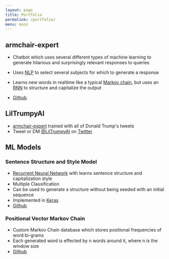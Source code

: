```yaml
---
layout: page
title: Portfolio
permalink: /portfolio/
menu: main
---
```

## armchair-expert
- Chatbot which uses several different types of machine learning to generate hilarious and surprisingly relevant responses to queries
- Uses [NLP][nlp] to select several subjects for which to generate a response
- Learns new words in realtime like a typical [Markov chain][markov-chain], but uses an [RNN][rnn] to structure and capitalize the output

- [Github][armchair-expert]
## LilTrumpyAI
- [armchair-expert][armchair-expert] trained with all of Donald Trump's tweets
- Tweet or DM [@LilTrumpyAI][liltrumpy] on [Twitter][liltrumpy]
## ML Models
### Sentence Structure and Style Model
- [Recurrent Neural Network][rnn] with learns sentence structure and capitalization style
- Multiple Classification
- Can be used to generate a structure without being seeded with an initial sequence
- Implemented in [Keras][keras]
- [Github][structure-model]
### Positional Vector Markov Chain
- Custom Markov Chain database which stores positional frequencies of word bi-grams
- Each generated word is effected by n words around it, where n is the window size
- [Github][markov-chain-ng]

[structure-model]: https://github.com/csvance/armchair-expert/blob/master/models/structure.py
[armchair-expert]: https://github.com/csvance/armchair-expert

[aol-reaction-model]: https://github.com/csvance/armchair-expert/blob/master/models/reaction.py
[neighbor-markov-chain]: https://github.com/csvance/armchair-expert/blob/legacy-sql/markov.py
[markov-chain-ng]: https://github.com/csvance/armchair-expert/blob/master/markov.py

[keras]: https://keras.io
[tensorflow]: https://www.tensorflow.org

[nlp]: https://en.wikipedia.org/wiki/Natural_language_processing
[rdbms]: https://en.wikipedia.org/wiki/Relational_database_management_system
[markov-chain]: https://en.wikipedia.org/wiki/Markov_chain
[liltrumpy]: https://twitter.com/LilTrumpyAI
[twitter]: https://twitter.com
[rnn]: https://en.wikipedia.org/wiki/Recurrent_neural_network
